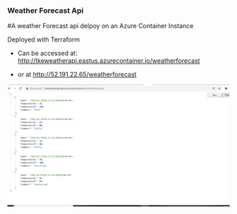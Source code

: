 ### Weather Forecast Api

#A weather Forecast api delpoy on an Azure Container Instance

Deployed with Terraform

* Can be accessed at:  http://tkeweatherapi.eastus.azurecontainer.io/weatherforecast

* or at http://52.191.22.65/weatherforecast

![weather_api_view](image\weather_forecast.png)